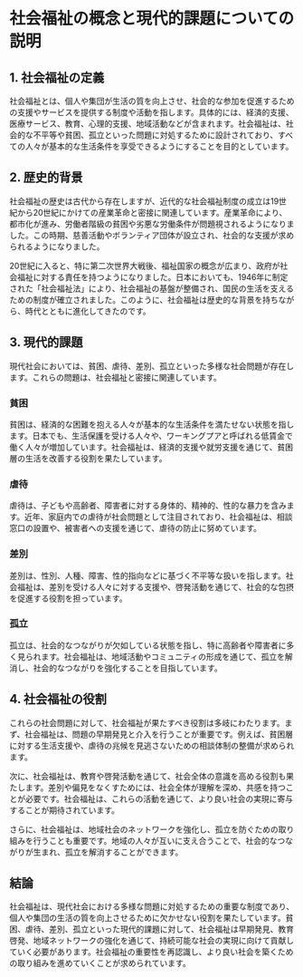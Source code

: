 # 社会福祉の概念と現代的課題についての説明

## 1. 社会福祉の定義

社会福祉とは、個人や集団が生活の質を向上させ、社会的な参加を促進するための支援やサービスを提供する制度や活動を指します。具体的には、経済的支援、医療サービス、教育、心理的支援、地域活動などが含まれます。社会福祉は、社会的な不平等や貧困、孤立といった問題に対処するために設計されており、すべての人々が基本的な生活条件を享受できるようにすることを目的としています。

## 2. 歴史的背景

社会福祉の歴史は古代から存在しますが、近代的な社会福祉制度の成立は19世紀から20世紀にかけての産業革命と密接に関連しています。産業革命により、都市化が進み、労働者階級の貧困や劣悪な労働条件が問題視されるようになりました。この時期、慈善活動やボランティア団体が設立され、社会的な支援が求められるようになりました。

20世紀に入ると、特に第二次世界大戦後、福祉国家の概念が広まり、政府が社会福祉に対する責任を持つようになりました。日本においても、1946年に制定された「社会福祉法」により、社会福祉の基盤が整備され、国民の生活を支えるための制度が確立されました。このように、社会福祉は歴史的な背景を持ちながら、時代とともに進化してきたのです。

## 3. 現代的課題

現代社会においては、貧困、虐待、差別、孤立といった多様な社会問題が存在します。これらの問題は、社会福祉と密接に関連しています。

### 貧困
貧困は、経済的な困難を抱える人々が基本的な生活条件を満たせない状態を指します。日本でも、生活保護を受ける人々や、ワーキングプアと呼ばれる低賃金で働く人々が増加しています。社会福祉は、経済的支援や就労支援を通じて、貧困層の生活を改善する役割を果たしています。

### 虐待
虐待は、子どもや高齢者、障害者に対する身体的、精神的、性的な暴力を含みます。近年、家庭内での虐待が社会問題として注目されており、社会福祉は、相談窓口の設置や、被害者への支援を通じて、虐待の防止に努めています。

### 差別
差別は、性別、人種、障害、性的指向などに基づく不平等な扱いを指します。社会福祉は、差別を受ける人々に対する支援や、啓発活動を通じて、社会的な包摂を促進する役割を担っています。

### 孤立
孤立は、社会的なつながりが欠如している状態を指し、特に高齢者や障害者に多く見られます。社会福祉は、地域活動やコミュニティの形成を通じて、孤立を解消し、社会的なつながりを強化することを目指しています。

## 4. 社会福祉の役割

これらの社会問題に対して、社会福祉が果たすべき役割は多岐にわたります。まず、社会福祉は、問題の早期発見と介入を行うことが重要です。例えば、貧困層に対する生活支援や、虐待の兆候を見逃さないための相談体制の整備が求められます。

次に、社会福祉は、教育や啓発活動を通じて、社会全体の意識を高める役割も果たします。差別や偏見をなくすためには、社会全体が理解を深め、共感を持つことが必要です。社会福祉は、これらの活動を通じて、より良い社会の実現に寄与することが期待されています。

さらに、社会福祉は、地域社会のネットワークを強化し、孤立を防ぐための取り組みを行うことも重要です。地域の人々が互いに支え合うことで、社会的なつながりが生まれ、孤立を解消することができます。

## 結論

社会福祉は、現代社会における多様な問題に対処するための重要な制度であり、個人や集団の生活の質を向上させるために欠かせない役割を果たしています。貧困、虐待、差別、孤立といった現代的課題に対して、社会福祉は早期発見、教育啓発、地域ネットワークの強化を通じて、持続可能な社会の実現に向けて貢献していく必要があります。社会福祉の重要性を再認識し、より良い社会を築くための取り組みを進めていくことが求められています。